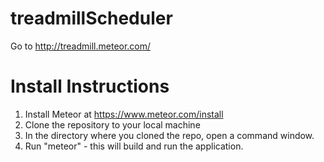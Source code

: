 # treadmillScheduler

Go to http://treadmill.meteor.com/

# Install Instructions
1. Install Meteor at https://www.meteor.com/install
2. Clone the repository to your local machine
3. In the directory where you cloned the repo, open a command window.
4. Run "meteor" - this will build and run the application.
